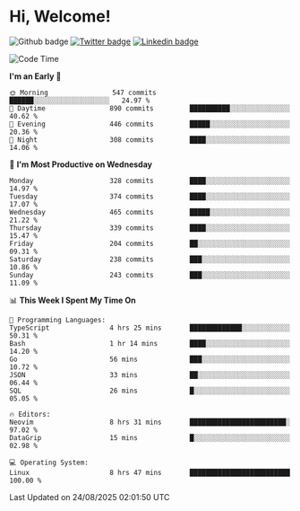   # Hi, Welcome!
  ![Github badge](https://img.shields.io/github/followers/kraken-afk.svg?style=social&label=Follow&maxAge=2592000)
  [![Twitter badge](https://img.shields.io/badge/-Twitter-00acee?style=flat-square&logo=Twitter&logoColor=white)](https://twitter.com/trshppl)
  [![Linkedin badge](https://img.shields.io/badge/LinkedIn-0077B5?style=flat-square&logo=linkedin&logoColor=white)](https://www.linkedin.com/in/noveanrer)
<!--START_SECTION:waka-->
![Code Time](http://img.shields.io/badge/Code%20Time-1%2C196%20hrs%2028%20mins-blue)

**I'm an Early 🐤** 

```text
🌞 Morning                547 commits         ██████░░░░░░░░░░░░░░░░░░░   24.97 % 
🌆 Daytime                890 commits         ██████████░░░░░░░░░░░░░░░   40.62 % 
🌃 Evening                446 commits         █████░░░░░░░░░░░░░░░░░░░░   20.36 % 
🌙 Night                  308 commits         ████░░░░░░░░░░░░░░░░░░░░░   14.06 % 
```
📅 **I'm Most Productive on Wednesday** 

```text
Monday                   328 commits         ████░░░░░░░░░░░░░░░░░░░░░   14.97 % 
Tuesday                  374 commits         ████░░░░░░░░░░░░░░░░░░░░░   17.07 % 
Wednesday                465 commits         █████░░░░░░░░░░░░░░░░░░░░   21.22 % 
Thursday                 339 commits         ████░░░░░░░░░░░░░░░░░░░░░   15.47 % 
Friday                   204 commits         ██░░░░░░░░░░░░░░░░░░░░░░░   09.31 % 
Saturday                 238 commits         ███░░░░░░░░░░░░░░░░░░░░░░   10.86 % 
Sunday                   243 commits         ███░░░░░░░░░░░░░░░░░░░░░░   11.09 % 
```


📊 **This Week I Spent My Time On** 

```text
💬 Programming Languages: 
TypeScript               4 hrs 25 mins       █████████████░░░░░░░░░░░░   50.31 % 
Bash                     1 hr 14 mins        ████░░░░░░░░░░░░░░░░░░░░░   14.20 % 
Go                       56 mins             ███░░░░░░░░░░░░░░░░░░░░░░   10.72 % 
JSON                     33 mins             ██░░░░░░░░░░░░░░░░░░░░░░░   06.44 % 
SQL                      26 mins             █░░░░░░░░░░░░░░░░░░░░░░░░   05.05 % 

🔥 Editors: 
Neovim                   8 hrs 31 mins       ████████████████████████░   97.02 % 
DataGrip                 15 mins             █░░░░░░░░░░░░░░░░░░░░░░░░   02.98 % 

💻 Operating System: 
Linux                    8 hrs 47 mins       █████████████████████████   100.00 % 
```


 Last Updated on 24/08/2025 02:01:50 UTC
<!--END_SECTION:waka-->